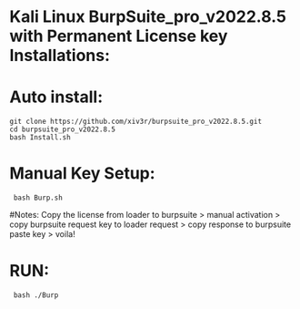 # Kali Linux BurpSuite_pro_v2022.8.5 with Permanent License key Installations: 
                                                
# Auto install:
    git clone https://github.com/xiv3r/burpsuite_pro_v2022.8.5.git
    cd burpsuite_pro_v2022.8.5
    bash Install.sh



# Manual Key Setup:
     bash Burp.sh

#Notes:
    Copy the license from loader to burpsuite > manual activation > copy burpsuite request key to loader request >  copy response to burpsuite paste key > voila!
     

# RUN:
     bash ./Burp
